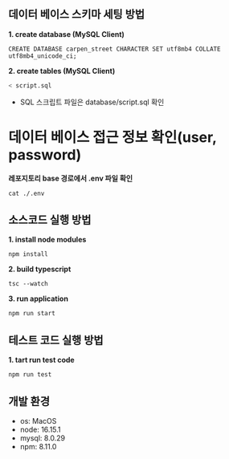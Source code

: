 ## 데이터 베이스 스키마 세팅 방법

**1. create database (MySQL Client)**

```mysql
CREATE DATABASE carpen_street CHARACTER SET utf8mb4 COLLATE utf8mb4_unicode_ci;
```

**2. create tables (MySQL Client)**

```sql
< script.sql
```

- SQL 스크립트 파일은 database/script.sql 확인

# 데이터 베이스 접근 정보 확인(user, password)

**레포지토리 base 경로에서 .env 파일 확인**

```shell
cat ./.env
```


## 소스코드 실행 방법

**1. install node modules**

```shell
npm install
```

**2. build typescript**

```shell
tsc --watch
```

**3. run application**

```shell
npm run start
```


## 테스트 코드 실행 방법

**1. tart run test code**

```shell
npm run test
```


## 개발 환경 

- os: MacOS
- node: 16.15.1
- mysql: 8.0.29
- npm: 8.11.0